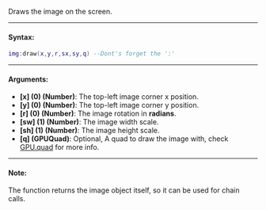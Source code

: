 Draws the image on the screen.

---

#### Syntax:
```lua
img:draw(x,y,r,sx,sy,q) --Dont's forget the ':'
```

---

#### Arguments:

* **[x] (0) (Number)**: The top-left image corner x position.
* **[y] (0) (Number)**: The top-left image corner y position.
* **[r] (0) (Number)**: The image rotation in **radians**.
* **[sw] (1) (Number)**: The image width scale.
* **[sh] (1) (Number)**: The image height scale.
* **[q] (GPUQuad)**: Optional, A quad to draw the image with, check [GPU.quad](quad.md) for more info.

---

#### Note:

The function returns the image object itself, so it can be used for chain calls.